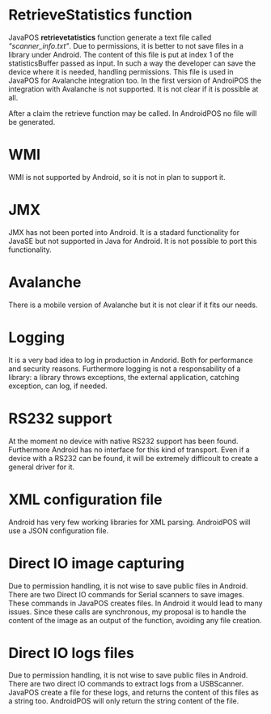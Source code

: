 # RetrieveStatistics function
JavaPOS **retrievetatistics** function generate a text file called *"scanner_info.txt"*. Due to permissions, it is better to not save files in a library under Android. The content of this file is put at index 1 of the statisticsBuffer passed as input. In such a way the developer can save the device where it is needed, handling permissions. This file is used in JavaPOS for Avalanche integration too. In the first version of AndroiPOS the integration with Avalanche is not supported. It is not clear if it is possible at all.

After a claim the retrieve function may be called. In AndroidPOS no file will be generated.

# WMI
WMI is not supported by Android, so it is not in plan to support it.

# JMX
JMX has not been ported into Android. It is a stadard functionality for JavaSE but not supported in Java for Android. It is not possible to port this functionality.

# Avalanche
There is a mobile version of Avalanche but it is not clear if it fits our needs.

# Logging
It is a very bad idea to log in production in Andorid. Both for performance and security reasons. Furthermore logging is not a responsability of a library: a library throws exceptions, the external application, catching exception, can log, if needed.

# RS232 support
At the moment no device with native RS232 support has been found. Furthermore Android has no interface for this kind of transport. Even if a device with a RS232 can be found, it will be extremely difficoult to create a general driver for it.

# XML configuration file
Android has very few working libraries for XML parsing. AndroidPOS will use a JSON configuration file.

# Direct IO image capturing
Due to permission handling, it is not wise to save public files in Android. There are two Direct IO commands for Serial scanners to save images. These commands in JavaPOS creates files. In Android it would lead to many issues. Since these calls are synchronous, my proposal is to handle the content of the image as an output of the function, avoiding any file creation.

# Direct IO logs files
Due to permission handling, it is not wise to save public files in Android. There are two direct IO commands to extract logs from a USBScanner. JavaPOS create a file for these logs, and returns the content of this files as a string too. AndroidPOS will only return the string content of the file.